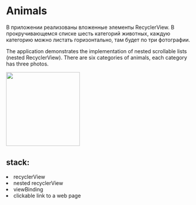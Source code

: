 # Animals
<p>В приложении реализованы вложенные элементы RecyclerView. В прокручивающемся списке шесть категорий животных, каждую категорию можно листать горизонтально, там будет по три фотографии.
</p>
<p>The application demonstrates the implementation of nested scrollable lists (nested RecyclerView). There are six categories of animals, each category has three photos.
</p>

<p>
<img src="https://user-images.githubusercontent.com/87568573/219111291-d8b14c71-7448-4667-8c3e-cb01bf5621e8.jpg" width="200">
<img>
<img>
<img>
<img>
<img>

</p>

## stack:
<li>
recyclerView
</li>
<li>
nested recyclerView
</li>
<li>
viewBinding
</li>
<li>
clickable link to a web page
</li>
